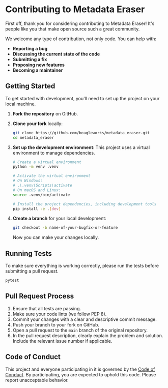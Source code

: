 # Contributing to Metadata Eraser

First off, thank you for considering contributing to Metadata Eraser! It's people like you that make open source such a great community.

We welcome any type of contribution, not only code. You can help with:
- **Reporting a bug**
- **Discussing the current state of the code**
- **Submitting a fix**
- **Proposing new features**
- **Becoming a maintainer**

## Getting Started

To get started with development, you'll need to set up the project on your local machine.

1.  **Fork the repository** on GitHub.

2.  **Clone your fork** locally:
    ```bash
    git clone https://github.com/beagleworks/metadata_eraser.git
    cd metadata_eraser
    ```

3.  **Set up the development environment**:
    This project uses a virtual environment to manage dependencies.
    ```bash
    # Create a virtual environment
    python -m venv .venv

    # Activate the virtual environment
    # On Windows:
    # .\.venv\Scripts\activate
    # On macOS and Linux:
    source .venv/bin/activate

    # Install the project dependencies, including development tools
    pip install -e .[dev]
    ```

4.  **Create a branch** for your local development:
    ```bash
    git checkout -b name-of-your-bugfix-or-feature
    ```
    Now you can make your changes locally.

## Running Tests

To make sure everything is working correctly, please run the tests before submitting a pull request.
```bash
pytest
```

## Pull Request Process

1.  Ensure that all tests are passing.
2.  Make sure your code lints (we follow PEP 8).
3.  Commit your changes with a clear and descriptive commit message.
4.  Push your branch to your fork on GitHub.
5.  Open a pull request to the `main` branch of the original repository.
6.  In the pull request description, clearly explain the problem and solution. Include the relevant issue number if applicable.

## Code of Conduct

This project and everyone participating in it is governed by the [Code of Conduct](CODE_OF_CONDUCT.md). By participating, you are expected to uphold this code. Please report unacceptable behavior.
